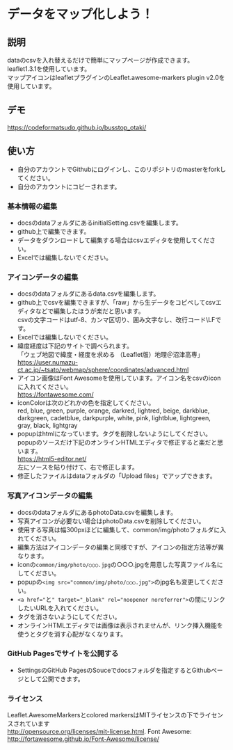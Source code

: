 # データをマップ化しよう！

## 説明
dataのcsvを入れ替えるだけで簡単にマップページが作成できます。   
leaflet1.3.1を使用しています。  
マップアイコンはleafletプラグインのLeaflet.awesome-markers plugin v2.0を使用しています。

## デモ
  https://codeformatsudo.github.io/busstop_otaki/
		

## 使い方
* 自分のアカウントでGithubにログインし、このリポジトリのmasterをforkしてください。
* 自分のアカウントにコピーされます。

### 基本情報の編集
* docsのdataフォルダにあるinitialSetting.csvを編集します。
* github上で編集できます。
* データをダウンロードして編集する場合はcsvエディタを使用してください。   
* Excelでは編集しないでください。

### アイコンデータの編集
* docsのdataフォルダにあるdata.csvを編集します。
* github上でcsvを編集できますが、「raw」から生データをコピペしてcsvエディタなどで編集したほうが楽だと思います。   
csvの文字コードはutf-8、カンマ区切り、囲み文字なし、改行コード\LFです。  
* Excelでは編集しないでください。  
* 緯度経度は下記のサイトで調べられます。  
「ウェブ地図で緯度・経度を求める （Leaflet版）地理＠沼津高専」  
https://user.numazu-ct.ac.jp/~tsato/webmap/sphere/coordinates/advanced.html
* アイコン画像はFont Awesomeを使用しています。アイコン名をcsvのiconに入れてください。   
https://fontawesome.com/
* iconColorは次のどれかの色を指定してください。  
red, blue, green, purple, orange, darkred, lightred, beige, darkblue, darkgreen, cadetblue, darkpurple, white, pink, lightblue, lightgreen, gray, black, lightgray
* popupはhtmlになっています。タグを削除しないようにしてください。  
popupのソースだけ下記のオンラインHTMLエディタで修正すると楽だと思います。   
https://html5-editor.net/   
左にソースを貼り付けて、右で修正します。
* 修正したファイルはdataフォルダの「Upload files」でアップできます。

### 写真アイコンデータの編集
* docsのdataフォルダにあるphotoData.csvを編集します。
* 写真アイコンが必要ない場合はphotoData.csvを削除してください。
* 使用する写真は幅300pxほどに編集して、common/img/photoフォルダに入れてください。
* 編集方法はアイコンデータの編集と同様ですが、アイコンの指定方法等が異なります。
* iconの`common/img/photo/○○○.jpg`の○○○.jpgを用意した写真ファイル名にしてください。
* popupの`<img src="common/img/photo/○○○.jpg">`のjpg名も変更してください。
* `<a href="`と`" target="_blank" rel="noopener noreferrer">`の間にリンクしたいURLを入れてください。   
* タグを消さないようにしてください。
* オンラインHTMLエディタでは画像は表示されませんが、リンク挿入機能を使うとタグを消す心配がなくなります。


### GitHub Pagesでサイトを公開する
* SettingsのGitHub PagesのSouceでdocsフォルダを指定するとGithubページとして公開できます。


### ライセンス
Leaflet.AwesomeMarkersとcolored markersはMITライセンスの下でライセンスされています   
http://opensource.org/licenses/mit-license.html.
Font Awesome: http://fortawesome.github.io/Font-Awesome/license/